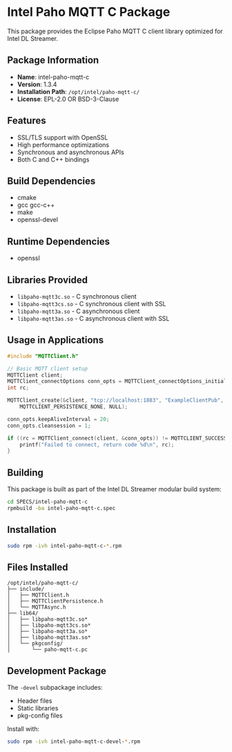 # Intel Paho MQTT C Package

This package provides the Eclipse Paho MQTT C client library optimized for Intel DL Streamer.

## Package Information

- **Name**: intel-paho-mqtt-c
- **Version**: 1.3.4
- **Installation Path**: `/opt/intel/paho-mqtt-c/`
- **License**: EPL-2.0 OR BSD-3-Clause

## Features

- SSL/TLS support with OpenSSL
- High performance optimizations
- Synchronous and asynchronous APIs
- Both C and C++ bindings

## Build Dependencies

- cmake
- gcc gcc-c++
- make
- openssl-devel

## Runtime Dependencies

- openssl

## Libraries Provided

- `libpaho-mqtt3c.so` - C synchronous client
- `libpaho-mqtt3cs.so` - C synchronous client with SSL
- `libpaho-mqtt3a.so` - C asynchronous client  
- `libpaho-mqtt3as.so` - C asynchronous client with SSL

## Usage in Applications

```c
#include "MQTTClient.h"

// Basic MQTT client setup
MQTTClient client;
MQTTClient_connectOptions conn_opts = MQTTClient_connectOptions_initializer;
int rc;

MQTTClient_create(&client, "tcp://localhost:1883", "ExampleClientPub",
    MQTTCLIENT_PERSISTENCE_NONE, NULL);

conn_opts.keepAliveInterval = 20;
conn_opts.cleansession = 1;

if ((rc = MQTTClient_connect(client, &conn_opts)) != MQTTCLIENT_SUCCESS) {
    printf("Failed to connect, return code %d\n", rc);
}
```

## Building

This package is built as part of the Intel DL Streamer modular build system:

```bash
cd SPECS/intel-paho-mqtt-c
rpmbuild -ba intel-paho-mqtt-c.spec
```

## Installation

```bash
sudo rpm -ivh intel-paho-mqtt-c-*.rpm
```

## Files Installed

```
/opt/intel/paho-mqtt-c/
├── include/
│   ├── MQTTClient.h
│   ├── MQTTClientPersistence.h
│   └── MQTTAsync.h
├── lib64/
│   ├── libpaho-mqtt3c.so*
│   ├── libpaho-mqtt3cs.so*
│   ├── libpaho-mqtt3a.so*
│   ├── libpaho-mqtt3as.so*
│   └── pkgconfig/
│       └── paho-mqtt-c.pc
```

## Development Package

The `-devel` subpackage includes:
- Header files
- Static libraries  
- pkg-config files

Install with:
```bash
sudo rpm -ivh intel-paho-mqtt-c-devel-*.rpm
```
